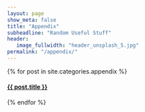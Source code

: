 ```yaml
---
layout: page
show_meta: false
title: "Appendix"
subheadline: "Random Useful Stuff"
header:
   image_fullwidth: "header_unsplash_5.jpg"
permalink: "/appendix/"
---
```

<div>
    {% for post in site.categories.appendix %}
    <h4><a href="{{ site.url }}{{ site.baseurl }}{{ post.url }}">{{ post.title }}</a></h4>
    {% endfor %}
</div>